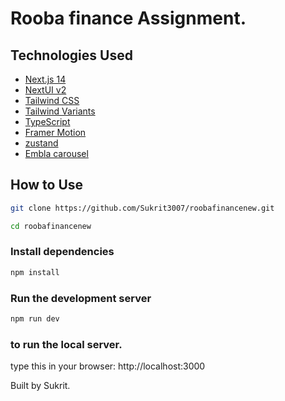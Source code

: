 # Rooba finance Assignment.


## Technologies Used

- [Next.js 14](https://nextjs.org/docs/getting-started)
- [NextUI v2](https://nextui.org/)
- [Tailwind CSS](https://tailwindcss.com/)
- [Tailwind Variants](https://tailwind-variants.org)
- [TypeScript](https://www.typescriptlang.org/)
- [Framer Motion](https://www.framer.com/motion/)
- [zustand](https://zustand-demo.pmnd.rs)
- [Embla carousel](https://www.embla-carousel.com/)


## How to Use

```bash
git clone https://github.com/Sukrit3007/roobafinancenew.git
```

```bash
cd roobafinancenew
```

### Install dependencies

```bash
npm install
```

### Run the development server

```bash
npm run dev
```

### to run the local server.

type this in your browser: http://localhost:3000


Built by Sukrit.
